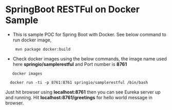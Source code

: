 # SpringBoot RESTFul on Docker Sample

- This is sample POC for Spring Boot with Docker. See below command to run docker image,
    
   ```
    mvn package docker:build
   ```
    
 - Check docker images using the below commands, the image name used here **springio/samplerestful** and Port number is **8761**
 
 ```
    docker images
  ```
  
  ```
    docker run -ti -p 8761:8761 springio/samplerestful /bin/bash
  ```

Just hit browser using **localhost:8761** then you can see Eureka server up and running.  Hit **localhost:8761/greetings** for hello world message in browser.
